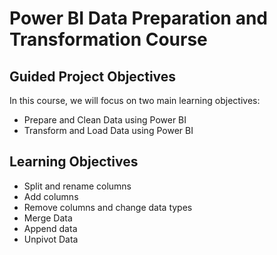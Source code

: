 # Power BI Data Preparation and Transformation Course

## Guided Project Objectives
In this course, we will focus on two main learning objectives:
- Prepare and Clean Data using Power BI
- Transform and Load Data using Power BI

## Learning Objectives
- Split and rename columns
- Add columns
- Remove columns and change data types
- Merge Data
- Append data
- Unpivot Data

  
